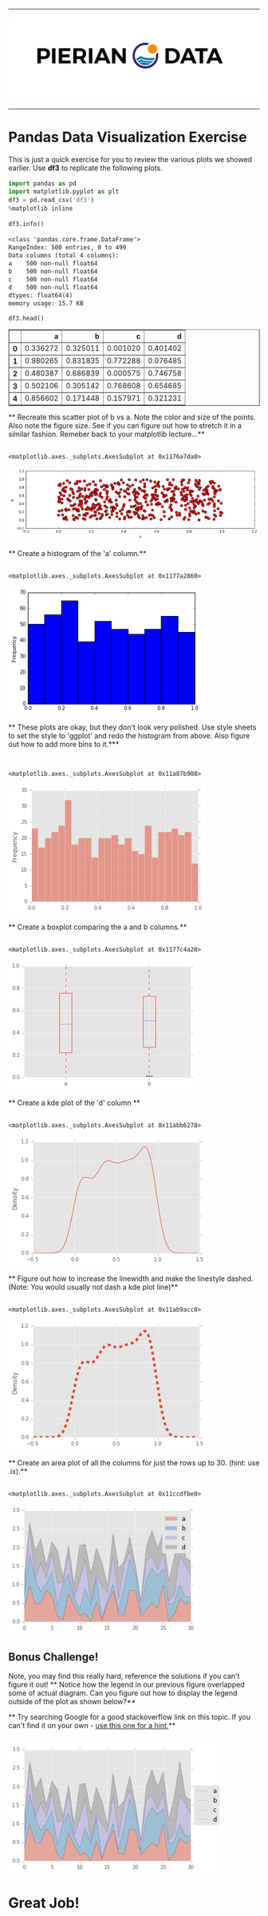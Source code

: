 
___

<a href='http://www.pieriandata.com'> <img src='../Pierian_Data_Logo.png' /></a>
___
# Pandas Data Visualization Exercise

This is just a quick exercise for you to review the various plots we showed earlier. Use **df3** to replicate the following plots. 


```python
import pandas as pd
import matplotlib.pyplot as plt
df3 = pd.read_csv('df3')
%matplotlib inline
```


```python
df3.info()
```

    <class 'pandas.core.frame.DataFrame'>
    RangeIndex: 500 entries, 0 to 499
    Data columns (total 4 columns):
    a    500 non-null float64
    b    500 non-null float64
    c    500 non-null float64
    d    500 non-null float64
    dtypes: float64(4)
    memory usage: 15.7 KB



```python
df3.head()
```




<div>
<table border="1" class="dataframe">
  <thead>
    <tr style="text-align: right;">
      <th></th>
      <th>a</th>
      <th>b</th>
      <th>c</th>
      <th>d</th>
    </tr>
  </thead>
  <tbody>
    <tr>
      <th>0</th>
      <td>0.336272</td>
      <td>0.325011</td>
      <td>0.001020</td>
      <td>0.401402</td>
    </tr>
    <tr>
      <th>1</th>
      <td>0.980265</td>
      <td>0.831835</td>
      <td>0.772288</td>
      <td>0.076485</td>
    </tr>
    <tr>
      <th>2</th>
      <td>0.480387</td>
      <td>0.686839</td>
      <td>0.000575</td>
      <td>0.746758</td>
    </tr>
    <tr>
      <th>3</th>
      <td>0.502106</td>
      <td>0.305142</td>
      <td>0.768608</td>
      <td>0.654685</td>
    </tr>
    <tr>
      <th>4</th>
      <td>0.856602</td>
      <td>0.171448</td>
      <td>0.157971</td>
      <td>0.321231</td>
    </tr>
  </tbody>
</table>
</div>



** Recreate this scatter plot of b vs a. Note the color and size of the points. Also note the figure size. See if you can figure out how to stretch it in a similar fashion. Remeber back to your matplotlib lecture...**


```python

```




    <matplotlib.axes._subplots.AxesSubplot at 0x1176a7da0>




![png](02-Pandas%20Data%20Visualization%20Exercise_files/02-Pandas%20Data%20Visualization%20Exercise_5_1.png)


** Create a histogram of the 'a' column.**


```python

```




    <matplotlib.axes._subplots.AxesSubplot at 0x1177a2860>




![png](02-Pandas%20Data%20Visualization%20Exercise_files/02-Pandas%20Data%20Visualization%20Exercise_7_1.png)


** These plots are okay, but they don't look very polished. Use style sheets to set the style to 'ggplot' and redo the histogram from above. Also figure out how to add more bins to it.***


```python

```


```python

```




    <matplotlib.axes._subplots.AxesSubplot at 0x11a87b908>




![png](02-Pandas%20Data%20Visualization%20Exercise_files/02-Pandas%20Data%20Visualization%20Exercise_10_1.png)


** Create a boxplot comparing the a and b columns.**


```python

```




    <matplotlib.axes._subplots.AxesSubplot at 0x1177c4a20>




![png](02-Pandas%20Data%20Visualization%20Exercise_files/02-Pandas%20Data%20Visualization%20Exercise_12_1.png)


** Create a kde plot of the 'd' column **


```python

```




    <matplotlib.axes._subplots.AxesSubplot at 0x11abb6278>




![png](02-Pandas%20Data%20Visualization%20Exercise_files/02-Pandas%20Data%20Visualization%20Exercise_14_1.png)


** Figure out how to increase the linewidth and make the linestyle dashed. (Note: You would usually not dash a kde plot line)**


```python

```




    <matplotlib.axes._subplots.AxesSubplot at 0x11ab9acc0>




![png](02-Pandas%20Data%20Visualization%20Exercise_files/02-Pandas%20Data%20Visualization%20Exercise_16_1.png)


** Create an area plot of all the columns for just the rows up to 30. (hint: use .ix).**


```python

```




    <matplotlib.axes._subplots.AxesSubplot at 0x11ccdfbe0>




![png](02-Pandas%20Data%20Visualization%20Exercise_files/02-Pandas%20Data%20Visualization%20Exercise_18_1.png)


## Bonus Challenge!
Note, you may find this really hard, reference the solutions if you can't figure it out!
** Notice how the legend in our previous figure overlapped some of actual diagram. Can you figure out how to display the legend outside of the plot as shown below?**

** Try searching Google for a good stackoverflow link on this topic. If you can't find it on your own - [use this one for a hint.](http://stackoverflow.com/questions/23556153/how-to-put-legend-outside-the-plot-with-pandas)**


```python

```


![png](02-Pandas%20Data%20Visualization%20Exercise_files/02-Pandas%20Data%20Visualization%20Exercise_20_0.png)


# Great Job!

